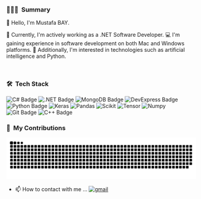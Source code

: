 ### 🧑🏻‍💻 &nbsp;Summary

👋 Hello, I'm Mustafa BAY.

🌱 Currently, I'm actively working as a .NET Software Developer.
💻 I'm gaining experience in software development on both Mac and Windows platforms.
🤖 Additionally, I'm interested in technologies such as artificial intelligence and Python.

<br/>

### 🛠 &nbsp;Tech Stack
![C# Badge](https://img.shields.io/badge/C%23-512BD4?logo=csharp&logoColor=fff&style=for-the-badge)
![.NET Badge](https://img.shields.io/badge/.NET-512BD4?logo=dotnet&logoColor=fff&style=for-the-badge)
![MongoDB Badge](https://img.shields.io/badge/MongoDB-47A248?logo=mongodb&logoColor=fff&style=for-the-badge)
![DevExpress Badge](https://img.shields.io/badge/DevExpress-FF7200?logo=devexpress&logoColor=fff&style=for-the-badge)
![Python Badge](https://img.shields.io/badge/Python-3776AB?logo=python&logoColor=fff&style=for-the-badge)
![Keras](https://img.shields.io/badge/Keras-D00000?style=for-the-badge&logo=Keras&logoColor=white)
![Pandas](https://img.shields.io/badge/Pandas-2C2D72?style=for-the-badge&logo=pandas&logoColor=white)
![Scikit](https://img.shields.io/badge/scikit_learn-F7931E?style=for-the-badge&logo=scikit-learn&logoColor=white)
![Tensor](https://img.shields.io/badge/TensorFlow-FF6F00?style=for-the-badge&logo=tensorflow&logoColor=white)
![Numpy](https://img.shields.io/badge/Numpy-777BB4?style=for-the-badge&logo=numpy&logoColor=white)
![Git Badge](https://img.shields.io/badge/Git-F05032?logo=git&logoColor=fff&style=for-the-badge)
![C++ Badge](https://img.shields.io/badge/C%2B%2B-00599C?logo=cplusplus&logoColor=fff&style=for-the-badge)


### 🐍 &nbsp;My Contributions
<picture>
  <source media="(prefers-color-scheme: dark)" srcset="https://raw.githubusercontent.com/mstybay/mstybay/output/github-contribution-grid-snake-dark.svg">
  <source media="(prefers-color-scheme: light)" srcset="https://raw.githubusercontent.com/mstybay/mstybay/output/github-contribution-grid-snake.svg">
  <img alt="github contribution grid snake animation" src="https://raw.githubusercontent.com/mstybay/mstybay/output/github-contribution-grid-snake.svg">
</picture>


- 📫 How to contact with me ...
[![gmail](https://img.shields.io/badge/-msty.bay%40gmail.com-141a20?style=flat-square&logoColor=B94E48&color=B94E48)](mailto:msty.bay@gmail.com)
